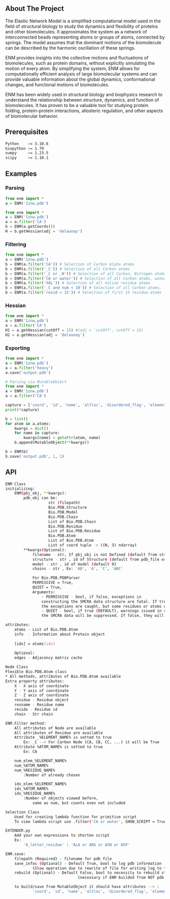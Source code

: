 <br>

## About The Project

The Elastic Network Model is a simplified computational model used in the field of structural biology to study the dynamics and flexibility of proteins and other biomolecules. It approximates the system as a network of interconnected beads representing atoms or groups of atoms, connected by springs. The model assumes that the dominant motions of the biomolecule can be described by the harmonic oscillation of these springs.

ENM provides insights into the collective motions and fluctuations of biomolecules, such as protein domains, without explicitly simulating the motion of every atom. By simplifying the system, ENM allows for computationally efficient analysis of large biomolecular systems and can provide valuable information about the global dynamics, conformational changes, and functional motions of biomolecules.

ENM has been widely used in structural biology and biophysics research to understand the relationship between structure, dynamics, and function of biomolecules. It has proven to be a valuable tool for studying protein folding, protein-protein interactions, allosteric regulation, and other aspects of biomolecular behavior.

## Prerequisites

```sh
Python    >= 3.10.6
biopython >= 1.79
numpy     >= 1.23.5
scipy     >= 1.10.1
```

## Examples

### Parsing
```python
from enm import *
a = ENM('1znw.pdb')
```
```python
from enm import *
a = ENM('1znw.pdb')
a = a.filter('CA')
b = ENM(a.getCoords())
H = b.getHessian(adj = 'delaunay')
```
### Filtering
```python
from enm import *
a = ENM('1znw.pdb')
b = ENM(a.filter('CA')) # Selection of Carbon Alpha atoms
b = ENM(a.filter('_C')) # Selection of all Carbon atoms
b = ENM(a.filter('_C or _N')) # Selection of all Carbon, Nitrogen atoms
b = ENM(a.filter('CA or water')) # Selection of all Carbon atoms, water (HOH) molecules
b = ENM(a.filter('VAL')) # Selection of all Valine residue atoms
b = ENM(a.filter('_C and num < 10')) # Selection of all Carbon atoms, limited number of atoms to num
b = ENM(a.filter('resid < 15')) # Selection of first 15 residue atoms
```
### Hessian
```python
from enm import *
a = ENM('1znw.pdb')
a = a.filter('CA')
H1 = a.getHessian(cutOff = 15) #(adj = 'cutOff', cutOff = 15)
H2 = a.getHessian(adj = 'delaunay')
```
### Exporting
```python
from enm import *
a = ENM('1znw.pdb')
a = a.filter('heavy')
a.save('output.pdb')
```

```python
# Parsing via MutableObject
from enm import *
a = ENM('1znw.pdb')
a = a.filter('CA')

capture = ['coord', 'id', 'name', 'altloc', 'disordered_flag', 'element', 'fullname', 'bfactor', 'occupancy']
print(*capture)

b = list()
for atom in a.atoms:
    kwargs = dict()
    for name in capture:
        kwargs[name] = getattr(atom, name)
    b.append(MutableObject(**kwargs))

b = ENM(b)
b.save('output.pdb', 1, 1)
```

## API

```sh
ENM Class
initializing:
    ENM(pbj_obj, **kwargs):
        pdb_obj can be:
                   str (filepath)
                   Bio.PDB.Structure
                   Bio.PDB.Model
                   Bio.PDB.Chain
                   List of Bio.PDB.Chain
                   Bio.PDB.Residue
                   List of Bio.PDB.Residue
                   Bio.PDB.Atom
                   List of Bio.PDB.Atom
                   List of coord tuple -> ((N, 3) ndarray)
        **kwargs(Optional):
            filename - str, If pbj_obj is not Defined (default from str(pdb_odb))
            structure - str , id of Structure (default from pdb_file or 0)
            model - str , id of model (default 0)
            chains - str , Ex: 'AB', 'A', 'C', 'ABC'

            For Bio.PDB.PDBParser
            PERMISSIVE = True,
            QUIET = True,
            Arguments:
                - PERMISSIVE - bool, if false, exceptions in
                constructing the SMCRA data structure are fatal. If true (DEFAULT),
                the exceptions are caught, but some residues or atoms will be missing.
                - QUIET - bool, if true (DEFAULT), warnings issued in constructing
                the SMCRA data will be suppressed. If false, they will be shown.

attributes:
    atoms - List of Bio.PDB.Atom
    info  - Information about Protein object
    
    [idx] = atoms[idx]
    
    Optional:
    edges - Adjacency matrix cache
```
```sh 
Node Class
Flexible Bio.PDB.Atom class
* All methods, attributes of Bio.PDB.Atom available
Extra property attributes:
    X - X axis of coordinate
    Y - Y axis of coordinate
    Z - Z axis of coordinate
    residue - Residue object
    resname - Residue name
    residx - Residue id
    chain - Str chain
```
```sh
ENM.Filter method:
    All attributes of Node are available
    All attributes of Residue are available
    Attribute _%ELEMENT_NAME% is setted to true
        Ex: _C --> For Carbon Node (CA, CB, CC, ...) it will be True
    Attribute %ATOM_NAME% is setted to true
        Ex: CA

    num_elem_%ELEMENT_NAME%
    num_%ATOM_NAME%
    num_%RESIDUE_NAME%
        :Number of already chosen

    idx_elem_%ELEMENT_NAME%
    idx_%ATOM_NAME%
    idx_%RESIDUE_NAME%
        :Number of objects viewed before,
            same as num, but counts even not included
```
```sh
Selection Class
    Used for creating lambda function for primitive script
    To view lambda script use .filter('CA or water', SHOW_SCRIPT = True)
```
```sh 
EXTENDER.py
    Add your own expressions to shorten script
    Ex:
        'A_letter_residue' : 'ALA or ARG or ASN or ASP'

```
```sh
ENM.save:
    filepath (Required) - filename for pdb file
    save_infos (Optional) - Default True, bool to log pdb information
            (Slow operation due to rewrite of file for writing log to the beggining of the file)
    rebuild (Optional) - Default False, bool to necessity to rebuild structure
                                (necessary if ENM builded from NOT pdb file)

    to build/save from MutableObject it should have attributes --> :
            'coord', 'id', 'name', 'altloc', 'disordered_flag', 'element', 'fullname', 'bfactor', 'occupancy'
```